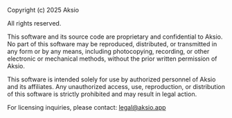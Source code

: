 Copyright (c) 2025 Aksio

All rights reserved.

This software and its source code are proprietary and confidential to Aksio.
No part of this software may be reproduced, distributed, or transmitted in any
form or by any means, including photocopying, recording, or other electronic
or mechanical methods, without the prior written permission of Aksio.

This software is intended solely for use by authorized personnel of Aksio
and its affiliates. Any unauthorized access, use, reproduction, or distribution
of this software is strictly prohibited and may result in legal action.

For licensing inquiries, please contact: legal@aksio.app